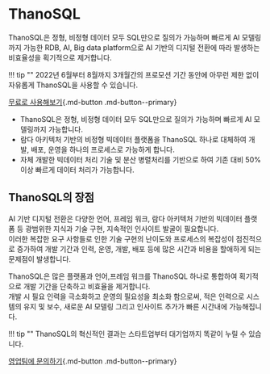 # __ThanoSQL__

ThanoSQL은 정형, 비정형 데이터 모두 SQL만으로 질의가 가능하며 빠르게 AI 모델링까지 가능한 RDB, AI, Big data platform으로 AI 기반의 디지털 전환에 따라 발생하는 비효율성을 획기적으로 제거합니다.

!!! tip ""
    2022년 6월부터 8월까지 3개월간의 프로모션 기간 동안에 아무런 제한 없이 자유롭게 ThanoSQL을 사용할 수 있습니다.

[무료로 사용해보기](https://www.thanosql.ai){.md-button .md-button--primary}

- ThanoSQL은 정형, 비정형 데이터 모두 SQL만으로 질의가 가능하며 빠르게 AI 모델링까지 가능합니다.   
- 람다 아키텍처 기반의 비정형 빅데이터 플랫폼을 ThanoSQL 하나로 대체하여 개발, 배포, 운영을 하나의 프로세스로 가능하게 합니다.  
- 자체 개발한 빅데이터 처리 기술 및 분산 병렬처리를 기반으로 하여 기존 대비 50% 이상 빠르게 데이터 처리가 가능합니다.

## __ThanoSQL의 장점__

AI 기반 디지털 전환은 다양한 언어, 프레임 워크, 람다 아키텍처 기반의 빅데이터 플랫폼 등 광범위한 지식과 기술 구현, 지속적인 인사이트 발굴이 필요합니다.   
이러한 복잡한 요구 사항들로 인한 기술 구현의 난이도와 프로세스의 복잡성이 점진적으로 증가하여 개발 기간과 인력, 운영, 개발, 배포 등에 많은 시간과 비용을 할애하게 되는 문제점이 발생합니다.

ThanoSQL은 많은 플랫폼과 언어,프레임 워크를 ThanoSQL 하나로 통합하여 획기적으로 개발 기간을 단축하고 비효율을 제거합니다.<br>
개발 시 필요 인력을 극소화하고 운영의 필요성을 최소화 함으로써, 적은 인력으로 시스템의 유지 및 보수, 새로운 AI 모델링 그리고 인사이트 추가가 빠른 시간내에 가능해집니다.

!!! tip ""
    ThanoSQL의 혁신적인 결과는 스타트업부터 대기업까지 똑같이 누릴 수 있습니다.

[영업팀에 문의하기](https://www.thanosql.ai){.md-button .md-button--primary}